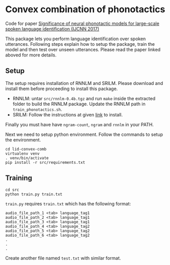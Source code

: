# Convex combination of phonotactics

Code for paper
[Significance of neural phonotactic models for large-scale spoken language identification (IJCNN 2017)](https://www.researchgate.net/publication/313323989_Significance_of_neural_phonotactic_models_for_large-scale_spoken_language_identification)

This package lets you perform language identification over spoken utterances. Following steps explain how to setup the package, train the model and then test over unseen utterances. Please read the paper linked aboved for more details.

## Setup

The setup requires installation of RNNLM and SRILM. Please download and install them before proceeding to install this package.

* RNNLM: untar `src/rnnlm-0.4b.tgz` and run `make` inside the extracted folder to build the RNNLM package. Update the RNNLM path in `train_phonotactics.sh`.
* SRILM: Follow the instructions at given [link](http://www.speech.sri.com/projects/srilm/download.html) to install.

Finally you must have have `ngram-count`, `ngram` and `rnnlm` in your PATH.

Next we need to setup python environment. Follow the commands to setup the environment.

```
cd lid-convex-comb
virtualenv venv
. venv/bin/activate
pip install -r src/requirements.txt
```

## Training

```
cd src
python train.py train.txt
```

`train.py` requires `train.txt` which has the following format:
```
audio_file_path_1 <tab> language_tag1
audio_file_path_2 <tab> language_tag1
audio_file_path_3 <tab> language_tag1
audio_file_path_4 <tab> language_tag2
audio_file_path_5 <tab> language_tag2
audio_file_path_6 <tab> language_tag2
.
.
.
```

Create another file named `test.txt` with similar format.

